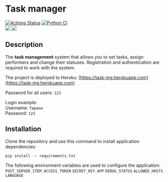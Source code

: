 # Task manager
[![Actions Status](https://github.com/Evglit/python-project-lvl4/workflows/hexlet-check/badge.svg)](https://github.com/Evglit/python-project-lvl4/actions)
[![Python CI](https://github.com/Evglit/python-project-lvl4/actions/workflows/pyci.yml/badge.svg)](https://github.com/Evglit/python-project-lvl4/actions/workflows/pyci.yml)<br>
<a href="https://codeclimate.com/github/Evglit/python-project-lvl4/maintainability"><img src="https://api.codeclimate.com/v1/badges/d612ea874e9d73728643/maintainability" /></a>
<a href="https://codeclimate.com/github/Evglit/python-project-lvl4/test_coverage"><img src="https://api.codeclimate.com/v1/badges/d612ea874e9d73728643/test_coverage" /></a><br>

## Description
The <b>task management</b> system that allows you to set tasks, assign performers and change their statuses. Registration and authentication are required to work with the system.<br>

The project is deployed to Heroku: [https://task-mg.herokuapp.com](https://task-mg.herokuapp.com)<br>

Password for all users: `123`<br>

Login example:<br>
Username: `Тирион`<br>
Password: `123`

## Installation
Clone the repository and use this command to install application dependencies:<br>
``` bash
pip install -r requirements.txt
```

The following environment variables are used to configure the application:<br>
`POST_SERVER_ITEM_ACCESS_TOKEN`
`SECRET_KEY_APP`
`DEBUG_STATUS`
`ALLOWED_HOSTS`
`LANGUAGE`